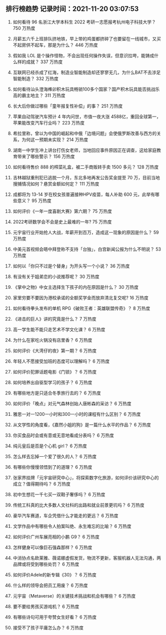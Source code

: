 
## 排行榜趋势 记录时间：2021-11-20 03:07:53
  
  1. 如何看待 96 名浙江大学本科生 2022 考研一志愿报考杭州电子科技大学？ 750 万热度
    
  2. 月薪五六千上班排队挤地铁，早上带的鸡蛋都挤碎了也要留在一线城市，又买不起房供不起车，那是为什么？ 446 万热度
    
  3. 假如我 LOL 是个操作怪物，不会出现任何操作失误，但意识拉垮，能铸成什么样的成就？ 337 万热度
    
  4. 互联网已经杀成了红海，制造业智能制造却还寥寥无几，为什么BAT不去涉足智能制造？ 332 万热度
    
  5. 如何看待汕头澄海榫卯积木玩具畅销100多个国家？国产积木玩具能否挑战乐高的霸主地主？ 311 万热度
    
  6. 长大后你做过哪些「童年报复性补偿」的事？ 251 万热度
    
  7. 苹果自动驾驶汽车预计 4 年内问世，市值一夜大涨 4588 ​亿，重回全球第一，苹果能改变汽车行业吗？ 223 万热度
    
  8. 希拉里称，曾以为中国的崛起和中俄「边境问题」会使俄罗斯改善与西方的关系，为何这一预期未实现？ 214 万热度
    
  9. 湖南一中学生冲上讲台打伤女老师，当地回应事件原因正在调查，这给家庭教育带来了哪些警示？ 156 万热度
    
  10. 如何看待售价 888 的榨菜礼盒，被二手商贩转手卖 1500 多元？ 128 万热度
    
  11. 吉林越狱重刑犯已逃脱一个月，东北多地再发公告奖金提至 70 万，目前当地搜捕情况如何？悬赏金额如何定？ 111 万热度
    
  12. 成都将为 13-14 岁在校女孩普遍接种HPV疫苗，每人补助 600 元，此举有哪些意义？ 95 万热度
    
  13. 如何评价《一年一度喜剧大赛》第六期？ 75 万热度
    
  14. 2022考研数学会不会是史上最难的一年? 75 万热度
    
  15. 元宇宙行业开始抢人大战，年薪开到百万，造成这一现象的原因是什么？ 59 万热度
    
  16. 中美元首视频会晤中拜登称不支持「台独」，白宫新闻公报为什么不明说？ 53 万热度
    
  17. 如何以「你只不过是个替身」为开头写一个小说？ 36 万热度
    
  18. 有没有关于姐弟恋的小说推荐呢？ 30 万热度
    
  19. 《掌中之物》中女主选择生下孩子的内在原因是什么？ 30 万热度
    
  20. 家里穷要不要因为港校承诺的全额奖学金而放弃清北复交呢? 16 万热度
    
  21. 如何看待拳头发布的单机 RPG《破败王者：英雄联盟传奇》？ 8 万热度
    
  22. 《进击的巨人》讲的究竟是什么？ 7 万热度
    
  23. 高一学生能不能只走艺术不学文化课？ 6 万热度
    
  24. 为什么在家吃火锅没有店里香？ 6 万热度
    
  25. 如何评价《大湾仔的夜》第一期？ 6 万热度
    
  26. 年轻人不愿接受加班的态度可以理解吗？ 6 万热度
    
  27. 如何评价犯罪话题电影《门锁》？ 6 万热度
    
  28. 如何培养出自驱型学习的孩子？ 6 万热度
    
  29. 有哪些地方是只适合冬季旅行去的？ 6 万热度
    
  30. 如何评价「晚点」对元气森林创始人唐彬森的采访？ 6 万热度
    
  31. 雅思一对一1200一小时和300一小时的课程有什么区别？ 6 万热度
    
  32. 从文学性的角度看，《嘉然小姐的狗》是一篇什么水平的作品？ 6 万热度
    
  33. 你买食品时会或有意或无意地看成分表吗？ 6 万热度
    
  34. 纯元皇后是否是个心机 girl？ 6 万热度
    
  35. 怎么样去忘掉一个爱了很久的人？ 6 万热度
    
  36. 有哪些你慢慢领悟到了的道理？ 6 万热度
    
  37. 张家界挂牌「元宇宙研究中心」，将探索数字化旅游，如何评价该研究中心的成立？值得期待吗？ 6 万热度
    
  38. 初中生想花一千七买一双鞋子奢侈吗？ 6 万热度
    
  39. 传统工科真的比大多数人文社科的出路和就业前景更坑吗？ 6 万热度
    
  40. 豪华汽车赛道，车企凭借什么才能走的更远？ 6 万热度
    
  41. 文学作品中有哪些令人拍案叫绝、永生难忘的比喻？ 6 万热度
    
  42. 如何评价广州车展亮相的小鹏 G9？ 6 万热度
    
  43. 怎样健身可以像巨石强森那样？ 6 万热度
    
  44. 中消协点名欧莱雅、薇诺娜虚假发货，物流不更新，客服机器人无法沟通，两品牌或将受到哪些处罚？ 6 万热度
    
  45. 如何评价Adele的新专辑《30》？ 6 万热度
    
  46. 什么样的领导会把员工用废？ 6 万热度
    
  47. 元宇宙（Metaverse）的关键技术挑战和机会有哪些？ 6 万热度
    
  48. 要不要给男孩买游戏机？ 6 万热度
    
  49. 有哪些诗句可用于夸赞女生好看？ 6 万热度
    
  50. 接受不了孩子平庸怎么办？ 6 万热度
    